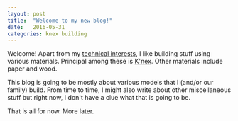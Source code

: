```yaml
---
layout: post
title:  "Welcome to my new blog!"
date:   2016-05-31
categories: knex building
---
```


Welcome! Apart from my 
[technical interests](http://draghuram.github.io), I like building
stuff using various materials. Principal among these is 
[K'nex](http://www.knex.com/). Other materials include paper and
wood. 

This blog is going to be mostly about various models that I
(and/or our family) build. From time to time, I might also write about
other miscellaneous stuff but right now, I don't have a clue what that is
going to be. 

That is all for now. More later. 
